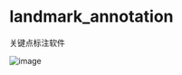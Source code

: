 # landmark_annotation
关键点标注软件

![image](https://user-images.githubusercontent.com/59431361/119223931-a8cf9c00-bb2e-11eb-9dc5-31cbe3d0954b.png)
